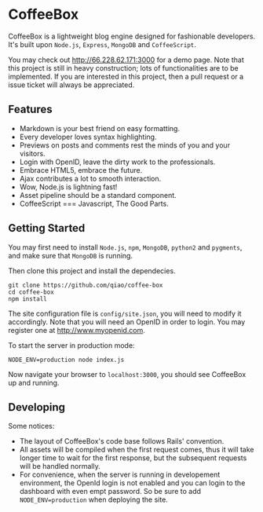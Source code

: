 CoffeeBox
=========

CoffeeBox is a lightweight blog engine designed for fashionable developers. It's built upon `Node.js`, `Express`, `MongoDB` and `CoffeeScript`. 

You may check out http://66.228.62.171:3000 for a demo page. Note that this project is still in heavy construction; lots of functionalities are to be implemented. If you are interested in this project, then a pull request or a issue ticket will always be appreciated.

Features
--------

* Markdown is your best friend on easy formatting.
* Every developer loves syntax highlighting.
* Previews on posts and comments rest the minds of you and your visitors.
* Login with OpenID, leave the dirty work to the professionals.
* Embrace HTML5, embrace the future.
* Ajax contributes a lot to smooth interaction.
* Wow, Node.js is lightning fast!
* Asset pipeline should be a standard component.
* CoffeeScript === Javascript, The Good Parts.

Getting Started
---------------

You may first need to install `Node.js`, `npm`, `MongoDB`, `python2` and `pygments`, and make sure that `MongoDB` is running.

Then clone this project and install the dependecies.

    git clone https://github.com/qiao/coffee-box
    cd coffee-box
    npm install

The site configuration file is `config/site.json`, you will need to modify it accordingly. Note that you will need an OpenID in order to login. You may register one at http://www.myopenid.com.

To start the server in production mode:

    NODE_ENV=production node index.js

Now navigate your browser to `localhost:3000`, you should see CoffeeBox up and running.

Developing
----------

Some notices:

* The layout of CoffeeBox's code base follows Rails' convention. 
* All assets will be compiled when the first request comes, thus it will take longer time to wait for the first response, but the subsequent requests will be handled normally. 
* For convenience, when the server is running in developement environment, the OpenId login is not enabled and you can login to the dashboard with even empt password. So be sure to add `NODE_ENV=production` when deploying the site.
